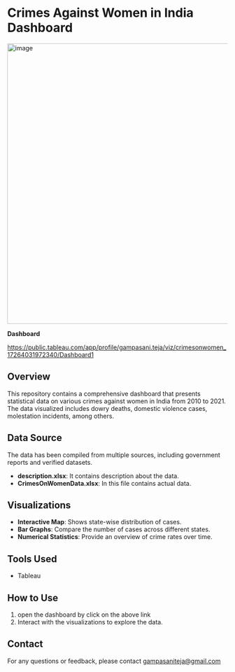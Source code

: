 # Crimes Against Women in India Dashboard

<img width="641" alt="image" src="https://github.com/user-attachments/assets/3cce32f2-08e5-4c2c-94e4-989b6701f76e">

**Dashboard**

https://public.tableau.com/app/profile/gampasani.teja/viz/crimesonwomen_17264031972340/Dashboard1

## Overview
This repository contains a comprehensive dashboard that presents statistical data on various crimes against women in India from 2010 to 2021. The data visualized includes dowry deaths, domestic violence cases, molestation incidents, among others.

## Data Source
The data has been compiled from multiple sources, including government reports and verified datasets.
 - **description.xlsx**: It contains description about the data.
 - **CrimesOnWomenData.xlsx**: In this file contains actual data.

## Visualizations
- **Interactive Map**: Shows state-wise distribution of cases.
- **Bar Graphs**: Compare the number of cases across different states.
- **Numerical Statistics**: Provide an overview of crime rates over time.

## Tools Used
- Tableau 

## How to Use
1. open the dashboard by click on the above link 
3. Interact with the visualizations to explore the data.

## Contact
For any questions or feedback, please contact gampasaniteja@gmail.com

